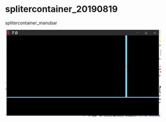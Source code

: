 # splitercontainer_20190819
splitercontainer_manubar


![](https://github.com/chinayixia/splitercontainer_20190819/blob/master/Images/BD998978-F113-47cc-A113-5ED788DDFCF4.png)
